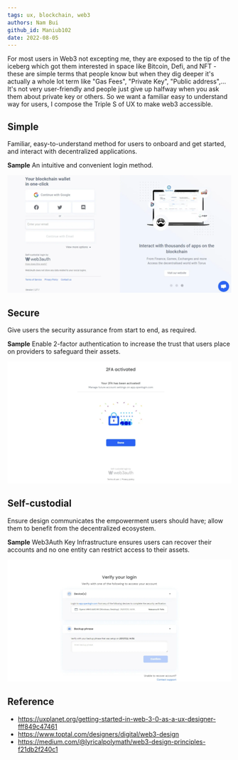 ```yaml
---
tags: ux, blockchain, web3
authors: Nam Bui
github_id: Maniub102
date: 2022-08-05
---
```


For most users in Web3 not excepting me, they are exposed to the tip of the iceberg which got them interested in space like Bitcoin, Defi, and NFT - these are simple terms that people know but when they dig deeper it's actually a whole lot term like "Gas Fees", "Private Key", "Public address",... It's not very user-friendly and people just give up halfway when you ask them about private key or others. So we want a familiar easy to understand way for users, I compose the Triple S of UX to make web3 accessible.

## Simple
Familiar, easy-to-understand method for users to onboard and get started, and interact with decentralized applications.

**Sample** An intuitive and convenient login method.

![](assets/triple-s-of-ux-in-web3_simple-web3-ux.webp)

## Secure
Give users the security assurance from start to end, as required.

**Sample** Enable 2-factor authentication to increase the trust that users place on providers to safeguard their assets.

![](assets/triple-s-of-ux-in-web3_secure-web3-ux.webp)

## Self-custodial
Ensure design communicates the empowerment users should have; allow them to benefit from the decentralized ecosystem.

**Sample** Web3Auth Key Infrastructure ensures users can recover their accounts and no one entity can restrict access to their assets.

![](assets/triple-s-of-ux-in-web3_pasted-image-20220805231955.webp)

## Reference
- https://uxplanet.org/getting-started-in-web-3-0-as-a-ux-designer-fff849c47461
- https://www.toptal.com/designers/digital/web3-design
- https://medium.com/@lyricalpolymath/web3-design-principles-f21db2f240c1
